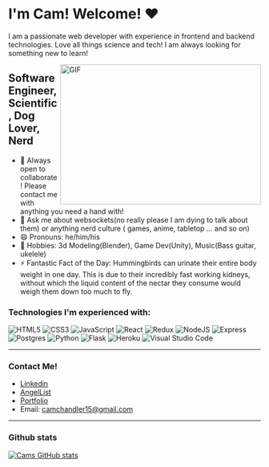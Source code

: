 # I'm Cam! Welcome! ❤

<!--
**CamChandler98/CamChandler98** is a ✨ _special_ ✨ repository because its `README.md` (this file) appears on your GitHub profile.

Here are some ideas to get you started:

- 🔭 I’m currently working on ...
- 🌱 I’m currently learning ...
- 👯 I’m looking to collaborate on ...
- 🤔 I’m looking for help with ...
- 💬 Ask me about ...
- 📫 How to reach me: ...
- 😄 Pronouns: ...
- ⚡ Fun fact: ...
-->

I am a passionate web developer with experience in frontend and backend technologies. Love all things science and tech! I am always looking for something new to learn!

<img align="right" alt="GIF" src="https://64.media.tumblr.com/155fff0a8c45f385c6861c71e446536f/tumblr_pjmtn7b19j1vbdodoo1_1280.gif" width="400" height="280">

## Software Engineer, Scientific, Dog Lover, Nerd
- 👯 Always open to collaborate! Please contact me with anything you need a hand with!
- 💬 Ask me about websockets(no really please I am dying to talk about them) or anything nerd culture ( games, anime, tabletop ... and so on)
- 😄 Pronouns: he/him/his
- 🤩 Hobbies: 3d Modeling(Blender), Game Dev(Unity), Music(Bass guitar, ukelele)
- ⚡ Fantastic Fact of the Day: Hummingbirds can urinate their entire body weight in one day. This is due to their incredibly fast working kidneys, without which the liquid content of the nectar they consume would weigh them down too much to fly.


### Technologies I'm experienced with:
![HTML5](https://img.shields.io/badge/html5-%23E34F26.svg?&style=for-the-badge&logo=html5&logoColor=white)
<img alt="CSS3" src="https://img.shields.io/badge/css3-%231572B6.svg?&style=for-the-badge&logo=css3&logoColor=white"/>
<img alt="JavaScript" src="https://img.shields.io/badge/javascript-%23323330.svg?&style=for-the-badge&logo=javascript&logoColor=%23F7DF1E"/>
<img alt="React" src="https://img.shields.io/badge/react-%2320232a.svg?&style=for-the-badge&logo=react&logoColor=%2361DAFB"/>
<img alt="Redux" src="https://img.shields.io/badge/redux-%23593d88.svg?&style=for-the-badge&logo=redux&logoColor=white"/>
<img alt="NodeJS" src="https://img.shields.io/badge/node.js-%2343853D.svg?&style=for-the-badge&logo=node.js&logoColor=white"/>
![Express](https://img.shields.io/badge/Express.js-000000?style=for-the-badge&logo=express&logoColor=white)
<img alt="Postgres" src ="https://img.shields.io/badge/postgres-%23316192.svg?&style=for-the-badge&logo=postgresql&logoColor=white"/>
<img alt="Python" src="https://img.shields.io/badge/python-%2314354C.svg?&style=for-the-badge&logo=python&logoColor=white"/>
<img alt="Flask" src="https://img.shields.io/badge/flask-%23000.svg?&style=for-the-badge&logo=flask&logoColor=white"/>
<img alt="Heroku" src="https://img.shields.io/badge/heroku-%23430098.svg?&style=for-the-badge&logo=heroku&logoColor=white"/>
<img alt="Visual Studio Code" src="https://img.shields.io/badge/VisualStudioCode-0078d7.svg?&style=for-the-badge&logo=visual-studio-code&logoColor=white"/>
<br />

---

### Contact Me!
- [Linkedin](https://www.linkedin.com/in/cameron-chandler-dev/)
- [AngelList](https://angel.co/u/cameron-chandler)
- [Portfolio](https://camchandler98.github.io/)
- Email: camchandler15@gmail.com

---

### Github stats
[![Cams GitHub stats](https://github-readme-stats.vercel.app/api?username=CamChandler98&count_private=true&show_icons=true&theme=dracula
)](https://github.com/CamChandler98?tab=repositories)
